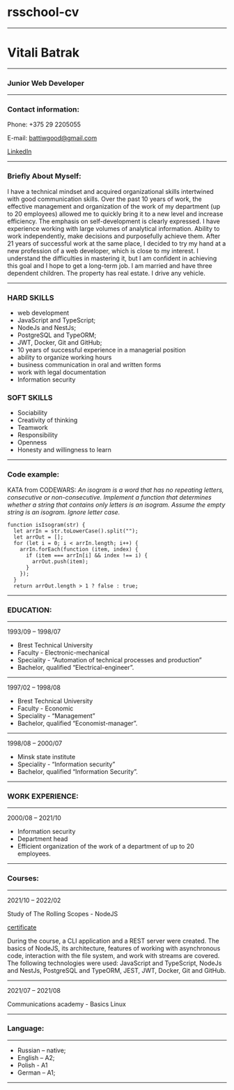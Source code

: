 # rsschool-cv

---

# Vitali Batrak

---

### Junior Web Developer

---

### Contact information:

Phone: +375 29 2205055

E-mail: battiwgood@gmail.com

[LinkedIn](linkedin.com/feed/)

---

### Briefly About Myself:

I have a technical mindset and acquired organizational skills intertwined with good communication skills. Over the past 10 years of work, the effective management and organization of the work of my department (up to 20 employees) allowed me to quickly bring it to a new level and increase efficiency.
The emphasis on self-development is clearly expressed. I have experience working with large volumes of analytical information. Ability to work independently, make decisions and purposefully achieve them.
After 21 years of successful work at the same place, I decided to try my hand at a new profession of a web developer, which is close to my interest. I understand the difficulties in mastering it, but I am confident in achieving this goal and I hope to get a long-term job.
I am married and have three dependent children. The property has real estate. I drive any vehicle.

---

### HARD SKILLS

- web development
- JavaScript and TypeScript;
- NodeJs and NestJs;
- PostgreSQL and TypeORM;
- JWT, Docker, Git and GitHub;
- 10 years of successful experience in a managerial position
- ability to organize working hours
- business communication in oral and written forms
- work with legal documentation
- Information security

### SOFT SKILLS

- Sociability
- Creativity of thinking
- Teamwork
- Responsibility
- Openness
- Honesty and willingness to learn

---

### Code example:

KATA from CODEWARS: _An isogram is a word that has no repeating letters, consecutive or non-consecutive. Implement a function that determines whether a string that contains only letters is an isogram. Assume the empty string is an isogram. Ignore letter case._

```
function isIsogram(str) {
  let arrIn = str.toLowerCase().split("");
  let arrOut = [];
  for (let i = 0; i < arrIn.length; i++) {
    arrIn.forEach(function (item, index) {
      if (item === arrIn[i] && index !== i) {
        arrOut.push(item);
      }
    });
  }
  return arrOut.length > 1 ? false : true;
```

---

### EDUCATION:

---

1993/09 – 1998/07

- Brest Technical University
- Faculty - Electronic-mechanical
- Speciality - “Automation of technical processes and production”
- Bachelor, qualified “Electrical-engineer”.

---

1997/02 – 1998/08

- Brest Technical University
- Faculty - Economic
- Speciality - “Management”
- Bachelor, qualified “Economist-manager”.

---

1998/08 – 2000/07

- Minsk state institute
- Speciality - “Information security”
- Bachelor, qualified “Information Security”.

---

### WORK EXPERIENCE:

---

2000/08 – 2021/10

- Information security
- Department head
- Efficient organization of the work of a department of up to 20 employees.

---

### Courses:

---

2021/10 – 2022/02

Study of The Rolling Scopes - NodeJS

[certificate](https://app.rs.school/certificate/7qdwi5ov)

During the course, a CLI application and a REST server were created. The basics of NodeJS, its architecture, features of working with asynchronous code, interaction with the file system, and work with streams are covered. The following technologies were used: JavaScript and TypeScript, NodeJs and NestJs, PostgreSQL and TypeORM, JEST, JWT, Docker, Git and GitHub.

---

2021/07 – 2021/08

Сommunications academy - Basics Linux

---

### Language:

---

- Russian – native;
- English – A2;
- Polish - A1
- German – A1;

---
